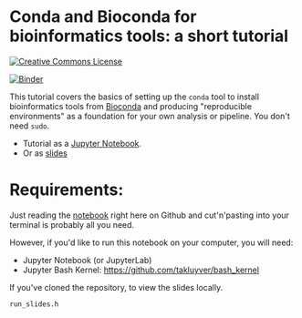 # Conda and Bioconda for bioinformatics tools: a short tutorial

<a rel="license" href="http://creativecommons.org/licenses/by/4.0/"><img alt="Creative Commons License" style="border-width:0" src="https://i.creativecommons.org/l/by/4.0/80x15.png" /></a>

[![Binder](https://mybinder.org/badge.svg)](https://mybinder.org/v2/gh/MonashBioinformaticsPlatform/bioconda-tutorial/master?filepath=Bioconda_Installation.ipynb)

This tutorial covers the basics of setting up the `conda` tool to install bioinformatics tools from [Bioconda](https://bioconda.github.io/) and producing "reproducible environments" as a foundation for your own analysis or pipeline. You don't need `sudo`.

* Tutorial as a [Jupyter Notebook](https://github.com/MonashBioinformaticsPlatform/bioconda-tutorial/blob/master/Bioconda_Installation.ipynb).
* Or as [slides](https://monashbioinformaticsplatform.github.io/bioconda-tutorial/#/)

# Requirements:

Just reading the [notebook](https://github.com/MonashBioinformaticsPlatform/bioconda-tutorial/blob/master/Bioconda_Installation.ipynb) right here on Github and cut'n'pasting into your terminal is probably all you need.

However, if you'd like to run this notebook on your computer, you will need:

* Jupyter Notebook (or JupyterLab)
* Jupyter Bash Kernel: https://github.com/takluyver/bash_kernel

If you've cloned the repository, to view the slides locally.
```bash
run_slides.h
```
